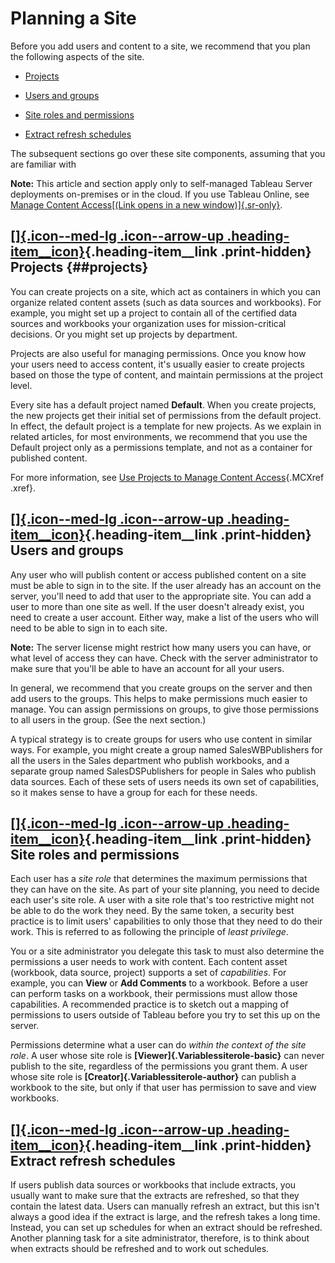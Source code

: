 

Planning a Site
===============
Before you add users and content to a site, we recommend that you plan
the following aspects of the site.

-   [Projects](https://help.tableau.com/current/server/en-us/site_admin_planning.htm#projects)

-   [Users and
    groups](https://help.tableau.com/current/server/en-us/site_admin_planning.htm#users-and-groups)

-   [Site roles and
    permissions](https://help.tableau.com/current/server/en-us/site_admin_planning.htm#site-roles-and-permissions)

-   [Extract refresh
    schedules](https://help.tableau.com/current/server/en-us/site_admin_planning.htm#extract-refresh-schedules)

The subsequent sections go over these site components, assuming that you
are familiar with

**Note:** This article and section apply only to self-managed Tableau
Server deployments on-premises or in the cloud. If you use Tableau
Online, see [Manage Content Access[(Link opens in a new
window)]{.sr-only}](https://help.tableau.com/current/online/en-us/permissions_section.htm "Go to Tableau Online Help (opens new browser tab)").

<div>

[[]{.icon--med-lg .icon--arrow-up .heading-item__icon}](https://help.tableau.com/current/server/en-us/site_admin_planning.htm#){.heading-item__link .print-hidden} Projects {##projects}
---------------------------------------------------------------------------------------------------------------------------------------------------------------------------

</div>

You can create projects on a site, which act as containers in which you
can organize related content assets (such as data sources and
workbooks). For example, you might set up a project to contain all of
the certified data sources and workbooks your organization uses for
mission-critical decisions. Or you might set up projects by department.

Projects are also useful for managing permissions. Once you know how
your users need to access content, it's usually easier to create
projects based on those the type of content, and maintain permissions at
the project level.

Every site has a default project named **Default**. When you create
projects, the new projects get their initial set of permissions from the
default project. In effect, the default project is a template for new
projects. As we explain in related articles, for most environments, we
recommend that you use the Default project only as a permissions
template, and not as a container for published content.

For more information, see [Use Projects to Manage Content
Access](https://help.tableau.com/current/server/en-us/projects.htm){.MCXref
.xref}.

<div>

[[]{.icon--med-lg .icon--arrow-up .heading-item__icon}](https://help.tableau.com/current/server/en-us/site_admin_planning.htm#){.heading-item__link .print-hidden} Users and groups
-----------------------------------------------------------------------------------------------------------------------------------------------------------------------------------

</div>

Any user who will publish content or access published content on a site
must be able to sign in to the site. If the user already has an account
on the server, you'll need to add that user to the appropriate site. You
can add a user to more than one site as well. If the user doesn't
already exist, you need to create a user account. Either way, make a
list of the users who will need to be able to sign in to each site.

**Note:** The server license might restrict how many users you can have,
or what level of access they can have. Check with the server
administrator to make sure that you\'ll be able to have an account for
all your users.

In general, we recommend that you create groups on the server and then
add users to the groups. This helps to make permissions much easier to
manage. You can assign permissions on groups, to give those permissions
to all users in the group. (See the next section.)

A typical strategy is to create groups for users who use content in
similar ways. For example, you might create a group named
SalesWBPublishers for all the users in the Sales department who publish
workbooks, and a separate group named SalesDSPublishers for people in
Sales who publish data sources. Each of these sets of users needs its
own set of capabilities, so it makes sense to have a group for each for
these needs.

<div>

[[]{.icon--med-lg .icon--arrow-up .heading-item__icon}](https://help.tableau.com/current/server/en-us/site_admin_planning.htm#){.heading-item__link .print-hidden} Site roles and permissions
---------------------------------------------------------------------------------------------------------------------------------------------------------------------------------------------

</div>

Each user has a *site role* that determines the maximum permissions that
they can have on the site. As part of your site planning, you need to
decide each user's site role. A user with a site role that's too
restrictive might not be able to do the work they need. By the same
token, a security best practice is to limit users' capabilities to only
those that they need to do their work. This is referred to as following
the principle of *least privilege*.

You or a site administrator you delegate this task to must also
determine the permissions a user needs to work with content. Each
content asset (workbook, data source, project) supports a set of
*capabilities*. For example, you can **View** or **Add Comments** to a
workbook. Before a user can perform tasks on a workbook, their
permissions must allow those capabilities. A recommended practice is to
sketch out a mapping of permissions to users outside of Tableau before
you try to set this up on the server.

Permissions determine what a user can do *within the context of the site
role*. A user whose site role is **[Viewer]{.Variablessiterole-basic}**
can never publish to the site, regardless of the permissions you grant
them. A user whose site role is **[Creator]{.Variablessiterole-author}**
can publish a workbook to the site, but only if that user has permission
to save and view workbooks.

<div>

[[]{.icon--med-lg .icon--arrow-up .heading-item__icon}](https://help.tableau.com/current/server/en-us/site_admin_planning.htm#){.heading-item__link .print-hidden} Extract refresh schedules
--------------------------------------------------------------------------------------------------------------------------------------------------------------------------------------------

</div>

If users publish data sources or workbooks that include extracts, you
usually want to make sure that the extracts are refreshed, so that they
contain the latest data. Users can manually refresh an extract, but this
isn't always a good idea if the extract is large, and the refresh takes
a long time. Instead, you can set up schedules for when an extract
should be refreshed. Another planning task for a site administrator,
therefore, is to think about when extracts should be refreshed and to
work out schedules.

